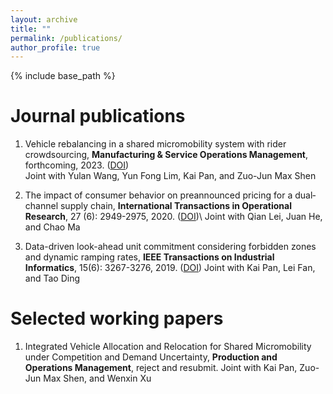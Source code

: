 ```yaml
---
layout: archive
title: ""
permalink: /publications/
author_profile: true
---
```

{% include base_path %} 

# Journal publications
1. Vehicle rebalancing in a shared micromobility system with rider crowdsourcing, **Manufacturing & Service Operations Management**, forthcoming, 2023. ([DOI](https://pubsonline.informs.org/doi/abs/10.1287/msom.2023.1199))   
Joint with Yulan Wang, Yun Fong Lim, Kai Pan, and Zuo-Jun Max Shen

1. The impact of consumer behavior on preannounced pricing for a dual‐channel supply chain, **International Transactions in Operational Research**, 27 (6): 2949-2975, 2020. ([DOI](https://onlinelibrary.wiley.com/doi/full/10.1111/itor.12786?casa_token=jL5k6n08WjQAAAAA%3AO_w70zG93JZ379_U8CWO610KDsrH8Aqu1FOzlAKXz-nHSPFljNDFC7QJuioNFOt0TZucgG1eJkyGEEdm))\\
Joint with Qian Lei, Juan He, and Chao Ma

1. Data-driven look-ahead unit commitment considering forbidden zones and dynamic ramping rates, **IEEE Transactions on Industrial Informatics**, 15(6): 3267-3276, 2019. ([DOI](https://ieeexplore.ieee.org/abstract/document/8493336?casa_token=9prJPr0QauMAAAAA:ywW_WcplPwc_2xz2cq_pgEYnaxjR5wW47MWsuOeoT5wwprimBnr0uX9_MqIEz9JrzoxW2bjztw))
Joint with Kai Pan, Lei Fan, and Tao Ding

# Selected working papers
1. Integrated Vehicle Allocation and Relocation for Shared Micromobility under Competition and Demand Uncertainty, **Production and Operations Management**, reject and resubmit. 
Joint with Kai Pan, Zuo-Jun Max Shen, and Wenxin Xu
